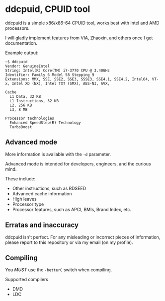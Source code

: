# ddcpuid, CPUID tool

ddcpuid is a simple x86/x86-64 CPUID tool, works best with Intel and AMD processors.

I will gladly implement features from VIA, Zhaoxin, and others once I get documentation.

Example output:
```
~$ ddcpuid
Vendor: GenuineIntel
String: Intel(R) Core(TM) i7-3770 CPU @ 3.40GHz
Identifier: Family 6 Model 58 Stepping 9
Extensions: MMX, SSE, SSE2, SSE3, SSSE3, SSE4.1, SSE4.2, Intel64, VT-x, Intel XD (NX), Intel TXT (SMX), AES-NI, AVX,

Cache
  L1 Data, 32 KB
  L1 Instructions, 32 KB
  L2, 256 KB
  L3, 8 MB

Processor technologies
  Enhanced SpeedStep(R) Technology
  TurboBoost
```

## Advanced mode

More information is available with the `-d` parameter.

Advanced mode is intended for developers, engineers, and the curious mind.

These include:
- Other instructions, such as RDSEED
- Advanced cache information
- High leaves
- Processor type
- Processor features, such as APCI, BMIs, Brand Index, etc.

## Erratas and inaccuracy  

ddcpuid isn't perfect. For any misleading or incorrect pieces of information, please report to this repository or via my email (on my profile). 

## Compiling

You _MUST_ use the `-betterC` switch when compiling.

Supported compilers
- DMD
- LDC